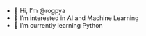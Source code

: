 - 👋 Hi, I’m @rogpya
- 👀 I’m interested in AI and Machine Learning
- 🌱 I’m currently learning Python
